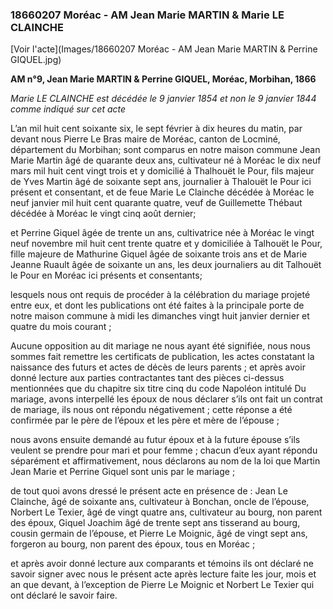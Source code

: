 ### 18660207 Moréac - AM Jean Marie MARTIN & Marie LE CLAINCHE

[Voir l'acte](Images/18660207 Moréac - AM Jean Marie MARTIN & Perrine GIQUEL.jpg)

**AM n°9, Jean Marie MARTIN & Perrine GIQUEL, Moréac, Morbihan, 1866**

*Marie LE CLAINCHE est décédée le 9 janvier 1854 et non le 9 janvier 1844 comme indiqué sur cet acte*

L’an mil huit cent soixante six, le sept février à dix heures du matin, par devant nous Pierre Le Bras maire de Moréac, canton de Locminé, département du Morbihan; sont comparus en notre maison commune Jean Marie Martin âgé de quarante deux ans, cultivateur né à Moréac le dix neuf mars mil huit cent vingt trois et y domicilié à Thalhouët le Pour, fils majeur de Yves Martin âgé de soixante sept ans, journalier à Thalouët le Pour ici présent et consentant, et de feue Marie Le Clainche décédée à Moréac le neuf janvier mil huit cent quarante quatre, veuf de Guillemette Thébaut décédée à Moréac le vingt cinq août dernier;

et Perrine Giquel âgée de trente un ans, cultivatrice née à Moréac le vingt neuf novembre mil huit cent trente quatre et y domiciliée à Talhouët le Pour, fille majeure de Mathurine Giquel âgée de soixante trois ans et de Marie Jeanne Ruault âgée de soixante un ans, les deux journaliers au dit Talhouët le Pour en Moréac ici présents et consentants;

lesquels nous ont requis de procéder à la célébration du mariage projeté entre eux, et dont les publications ont été faites à la principale porte de notre maison commune à midi les dimanches vingt huit janvier dernier et quatre du mois courant ;

Aucune opposition au dit mariage ne nous ayant été signifiée, nous nous sommes fait remettre les certificats de publication, les actes constatant la naissance des futurs et actes de décès de leurs parents ; et après avoir donné lecture aux parties contractantes tant des pièces ci-dessus mentionnées que du chapitre six titre cinq du code Napoléon intitulé Du mariage, avons interpellé les époux de nous déclarer s’ils ont fait un contrat de mariage, ils nous ont répondu négativement ; cette réponse a été confirmée par le père de l’époux et les père et mère de l’épouse ;

nous avons ensuite demandé au futur époux et à la future épouse s’ils veulent se prendre pour mari et pour femme ; chacun d’eux ayant répondu séparément et affirmativement, nous déclarons au nom de la loi que Martin Jean Marie et Perrine Giquel sont unis par le mariage ;

de tout quoi avons dressé le présent acte en présence de : Jean Le Clainche, âgé de soixante ans, cultivateur à Bonchan, oncle de l’épouse, Norbert Le Texier, âgé de vingt quatre ans, cultivateur au bourg, non parent des époux, Giquel Joachim âgé de trente sept ans tisserand au bourg, cousin germain de l’épouse, et Pierre Le Moignic, âgé de vingt sept ans, forgeron au bourg, non parent des époux, tous en Moréac ;

et après avoir donné lecture aux comparants et témoins ils ont déclaré ne savoir signer avec nous le présent acte après lecture faite les jour, mois et an que devant, à l’exception de Pierre Le Moignic et Norbert Le Texier qui ont déclaré le savoir faire.
